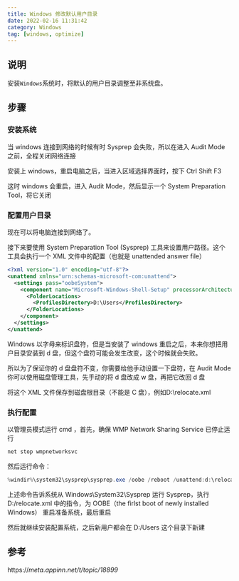 ```yaml
---
title: Windows 修改默认用户目录
date: 2022-02-16 11:31:42
category: Windows
tag: [windows, optimize]
---
```



## 说明

安装`Windows`系统时，将默认的用户目录调整至非系统盘。



## 步骤

### 安装系统

当 windows 连接到网络的时候有时 Sysprep 会失败，所以在进入 Audit Mode 之前，全程关闭网络连接

安装上 windows，重启电脑之后，当进入区域选择界面时，按下 Ctrl Shift F3 

这时 windows 会重启，进入 Audit Mode，然后显示一个 System Preparation Tool，将它关闭

### 配置用户目录

现在可以将电脑连接到网络了。

接下来要使用 System Preparation Tool (Sysprep) 工具来设置用户路径。这个工具会执行一个 XML 文件中的配置（也就是 unattended answer file）

```xml
<?xml version="1.0" encoding="utf-8"?>
<unattend xmlns="urn:schemas-microsoft-com:unattend">
  <settings pass="oobeSystem">
    <component name="Microsoft-Windows-Shell-Setup" processorArchitecture="amd64" publicKeyToken="31bf3856ad364e35" language="neutral" versionScope="nonSxS" xmlns:wcm="http://schemas.microsoft.com/WMIConfig/2002/State" xmlns:xsi="http://www.w3.org/2001/XMLSchema-instance">
      <FolderLocations>
        <ProfilesDirectory>D:\Users</ProfilesDirectory>
      </FolderLocations>
    </component>
  </settings>
</unattend>
```

Windows 以字母来标识盘符，但是当安装了 windows 重启之后，本来你想把用户目录安装到 d 盘，但这个盘符可能会发生改变，这个时候就会失败。

所以为了保证你的 d 盘盘符不变，你需要给他手动设置一下盘符，在 Audit Mode 你可以使用磁盘管理工具，先手动的将 d 盘改成 w 盘，再把它改回 d 盘

将这个 XML 文件保存到磁盘根目录（不能是 C 盘），例如D:\relocate.xml

### 执行配置

以管理员模式运行 cmd ，首先，确保 WMP Network Sharing Service 已停止运行

```powershell
net stop wmpnetworksvc
```

然后运行命令：

```powershell
%windir%\system32\sysprep\sysprep.exe /oobe /reboot /unattend:d:\relocate.xml
```

上述命令告诉系统从 Windows\System32\Sysprep 运行 Sysprep，执行 D:/relocate.xml 中的指令，为 OOBE（the firlst boot of newly installed Windows） 重启准备系统，最后重启

然后就继续安装配置系统，之后新用户都会在 D:/Users 这个目录下新建

## 参考

https://*meta.appinn.net/t/topic/18899*
